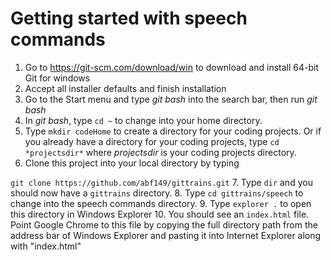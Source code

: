 # Getting started with speech commands

1. Go to https://git-scm.com/download/win to download and install 64-bit Git for windows
2. Accept all installer defaults and finish installation
3. Go to the Start menu and type *git bash* into the search bar, then run *git bash*
4. In *git bash*, type ```cd ~``` to change into your home directory.
5. Type ```mkdir codeHome``` to create a directory for your coding projects. Or if you already have a directory for your coding projects, type ```cd *projectsdir*``` where *projectsdir* is your coding projects directory.
6. Clone this project into your local directory by typing

```git clone https://github.com/abf149/gittrains.git```
7. Type ```dir``` and you should now have a ```gittrains``` directory. 
8. Type ```cd gittrains/speech``` to change into the speech commands directory.
9. Type ```explorer .``` to open this directory in Windows Explorer
10. You should see an ```index.html``` file. Point Google Chrome to this file by copying the full directory path from the address bar of Windows Explorer and pasting it into Internet Explorer along with "index.html"
